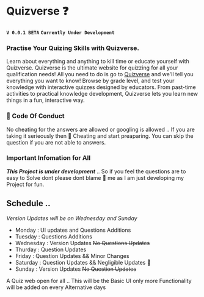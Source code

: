 # Quizverse ❓
**`V 0.0.1 BETA`** **`Currently Under Development`**
### Practise Your Quizing Skills with Quizverse.
Learn about everything and anything to kill time or educate yourself with Quizverse. Quizverse is the ultimate website for quizzing for all your qualification needs!  All you need to do is go to [Quizverse](https://www.collinsdictionary.com/dictionary/english/quizzing) and we'll tell you everything you want to know! Browse by grade level, and test your knowledge with interactive quizzes designed by educators. From past-time activities to practical knowledge development, Quizverse lets you learn new things in a fun, interactive way. 


### 📖 Code Of Conduct
No cheating for the answers are allowed or googling is allowed .. If you are taking it serieously then 🛑 Cheating and start preaparing. 
You can skip the question if you are not able to answers. 


### Important Infomation for All
***This Project is under development*** .. 
So if you feel the questions are to easy to Solve dont please dont blame 🙏 me as I am just developing my Project for fun. 

## Schedule .. 
_Version Updates will be on Wednesday and Sunday_

* Monday : UI updates and Questions Additions 
* Tuesday : Questions Additions 
* Wednesday : Version Updates ~~No Questions Updates~~ 
* Thurday : Question Updates 
* Friday : Question Updates && Minor Changes
* Saturday : Question Updates && Negligible Updates 🥲
* Sunday : Version Updates ~~No Question Updates~~

A Quiz web open for all .. This will be the Basic UI only more Functionality will be added on every Alternative days

